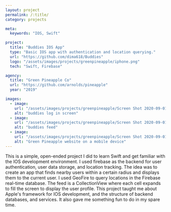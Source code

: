 ```yaml
---
layout: project
permalink: /:title/
category: projects

meta:
  keywords: "IOS, Swift"

project:
  title: "Buddies IOS App"
  type: "Basic IOS app with authentication and location querying."
  url: "https://github.com/dima618/Buddies"
  logo: "/assets/images/projects/greenpineapple/iphone.png"
  tech: "Swift, Firebase"

agency:
  title: "Green Pineapple Co"
  url: "https://github.com/arnolds/pineapple"
  year: "2019"

images:
  - image:
    url: "/assets/images/projects/greenpineapple/Screen Shot 2020-09-01 at 2.25.26 AM.png"
    alt: "buddies log in screen"
  - image:
    url: "/assets/images/projects/greenpineapple/Screen Shot 2020-09-01 at 2.26.33 AM.png"
    alt: "buddies feed"
  - image:
    url: "/assets/images/projects/greenpineapple/Screen Shot 2020-09-01 at 2.26.42 AM.png"
    alt: "Green Pineapple website on a mobile device"
---
```

<p>This is a simple, open-ended project I did to learn Swift and get familiar with the IOS development environment. I used firebase as the backend for user authentication, user data storage, and location tracking. The idea was to create an app that finds nearby users within a certain radius and displays them to the current user. I used GeoFire to query locations in the Firebase real-time database. The feed is a CollectionView where each cell expands to fill the screen to display the user profile. This project taught me about Apple's framework for IOS development, and the structure of backend databases, and services. It also gave me something fun to do in my spare time.</p>
